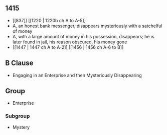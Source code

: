 ## 1415
- [[837]] [[1220 | 1220b ch A to A-5]] 
- A, an honest bank messenger, disappears mysteriously with a satchelful of money
- A, with a large amount of money in his possession, disappears; he is later found in jail, his reason obscured, his money gone
- [[1447 | 1447 ch A to A-2]] [[1456 | 1456 ch A-6 to B]] 

## B Clause
- Engaging in an Enterprise and then Mysteriously Disappearing

## Group
- Enterprise

### Subgroup
- Mystery

